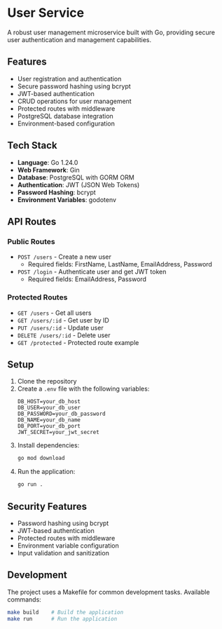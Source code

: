 # User Service

A robust user management microservice built with Go, providing secure user authentication and management capabilities.

## Features

- User registration and authentication
- Secure password hashing using bcrypt
- JWT-based authentication
- CRUD operations for user management
- Protected routes with middleware
- PostgreSQL database integration
- Environment-based configuration

## Tech Stack

- **Language**: Go 1.24.0
- **Web Framework**: Gin
- **Database**: PostgreSQL with GORM ORM
- **Authentication**: JWT (JSON Web Tokens)
- **Password Hashing**: bcrypt
- **Environment Variables**: godotenv

## API Routes

### Public Routes

- `POST /users` - Create a new user
  - Required fields: FirstName, LastName, EmailAddress, Password
- `POST /login` - Authenticate user and get JWT token
  - Required fields: EmailAddress, Password

### Protected Routes

- `GET /users` - Get all users
- `GET /users/:id` - Get user by ID
- `PUT /users/:id` - Update user
- `DELETE /users/:id` - Delete user
- `GET /protected` - Protected route example

## Setup

1. Clone the repository
2. Create a `.env` file with the following variables:
   ```
   DB_HOST=your_db_host
   DB_USER=your_db_user
   DB_PASSWORD=your_db_password
   DB_NAME=your_db_name
   DB_PORT=your_db_port
   JWT_SECRET=your_jwt_secret
   ```
3. Install dependencies:
   ```bash
   go mod download
   ```
4. Run the application:
   ```bash
   go run .
   ```

## Security Features

- Password hashing using bcrypt
- JWT-based authentication
- Protected routes with middleware
- Environment variable configuration
- Input validation and sanitization

## Development

The project uses a Makefile for common development tasks. Available commands:

```bash
make build    # Build the application
make run      # Run the application
```

